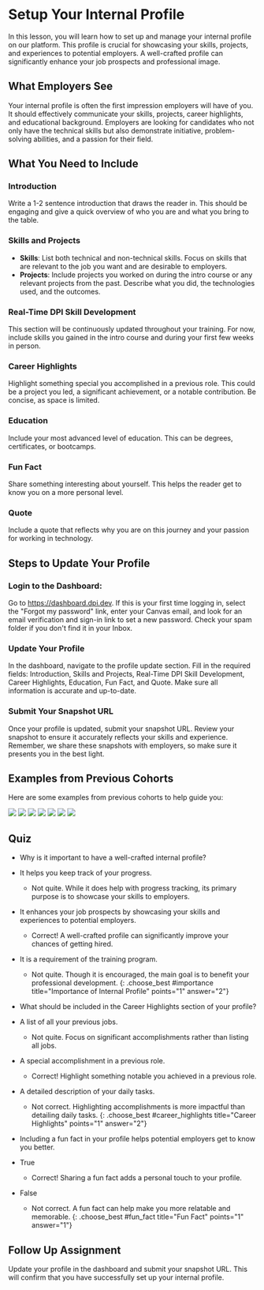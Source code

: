 # Setup Your Internal Profile
In this lesson, you will learn how to set up and manage your internal profile on our platform. This profile is crucial for showcasing your skills, projects, and experiences to potential employers. A well-crafted profile can significantly enhance your job prospects and professional image.

## What Employers See
Your internal profile is often the first impression employers will have of you. It should effectively communicate your skills, projects, career highlights, and educational background. Employers are looking for candidates who not only have the technical skills but also demonstrate initiative, problem-solving abilities, and a passion for their field.

## What You Need to Include
### Introduction

Write a 1-2 sentence introduction that draws the reader in. This should be engaging and give a quick overview of who you are and what you bring to the table.

### Skills and Projects

- **Skills**: List both technical and non-technical skills. Focus on skills that are relevant to the job you want and are desirable to employers.
- **Projects**: Include projects you worked on during the intro course or any relevant projects from the past. Describe what you did, the technologies used, and the outcomes.

### Real-Time DPI Skill Development

This section will be continuously updated throughout your training. For now, include skills you gained in the intro course and during your first few weeks in person.

### Career Highlights

Highlight something special you accomplished in a previous role. This could be a project you led, a significant achievement, or a notable contribution. Be concise, as space is limited.

### Education

Include your most advanced level of education. This can be degrees, certificates, or bootcamps.

### Fun Fact

Share something interesting about yourself. This helps the reader get to know you on a more personal level.

### Quote

Include a quote that reflects why you are on this journey and your passion for working in technology.

## Steps to Update Your Profile

### Login to the Dashboard:

Go to https://dashboard.dpi.dev.
If this is your first time logging in, select the "Forgot my password" link, enter your Canvas email, and look for an email verification and sign-in link to set a new password. Check your spam folder if you don't find it in your Inbox.

### Update Your Profile

In the dashboard, navigate to the profile update section.
Fill in the required fields: Introduction, Skills and Projects, Real-Time DPI Skill Development, Career Highlights, Education, Fun Fact, and Quote.
Make sure all information is accurate and up-to-date.

### Submit Your Snapshot URL

Once your profile is updated, submit your snapshot URL.
Review your snapshot to ensure it accurately reflects your skills and experience. Remember, we share these snapshots with employers, so make sure it presents you in the best light.

## Examples from Previous Cohorts
Here are some examples from previous cohorts to help guide you:

![](assets/snapshot-carlos.png)
![](assets/snapshot-fidel.png)
![](assets/snapshot-john.png)
![](assets/snapshot-kat.png)
![](assets/snapshot-marcus.png)
![](assets/snapshot-thierry.png)
![](assets/snapshot-ximena.png)

## Quiz
- Why is it important to have a well-crafted internal profile?
- It helps you keep track of your progress.
  - Not quite. While it does help with progress tracking, its primary purpose is to showcase your skills to employers.
- It enhances your job prospects by showcasing your skills and experiences to potential employers.
  - Correct! A well-crafted profile can significantly improve your chances of getting hired.
- It is a requirement of the training program.
  - Not quite. Though it is encouraged, the main goal is to benefit your professional development.
{: .choose_best #importance title="Importance of Internal Profile" points="1" answer="2"}

- What should be included in the Career Highlights section of your profile?
- A list of all your previous jobs.
  - Not quite. Focus on significant accomplishments rather than listing all jobs.
- A special accomplishment in a previous role.
  - Correct! Highlight something notable you achieved in a previous role.
- A detailed description of your daily tasks.
  - Not correct. Highlighting accomplishments is more impactful than detailing daily tasks.
{: .choose_best #career_highlights title="Career Highlights" points="1" answer="2"}

- Including a fun fact in your profile helps potential employers get to know you better.
- True
  - Correct! Sharing a fun fact adds a personal touch to your profile.
- False
  - Not correct. A fun fact can help make you more relatable and memorable.
{: .choose_best #fun_fact title="Fun Fact" points="1" answer="1"}

## Follow Up Assignment
Update your profile in the dashboard and submit your snapshot URL. This will confirm that you have successfully set up your internal profile.
